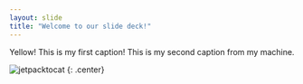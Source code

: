 ```yaml
---
layout: slide
title: "Welcome to our slide deck!"
---
```


Yellow! This is my first caption!
This is my second caption from my machine.

![jetpacktocat](https://octodex.github.com/securityknightocat/)
{: .center}
